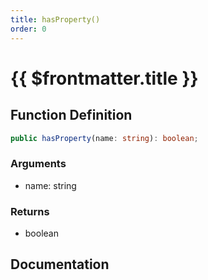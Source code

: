 ```yaml
---
title: hasProperty()
order: 0
---
```


# {{ $frontmatter.title }}

<!--@include: ./hasProperty_partial_header.md-->

## Function Definition

```ts
public hasProperty(name: string): boolean;
```

### Arguments

* name: string

### Returns

* boolean

## Documentation

<!--@include: ./hasProperty_partial_footer.md-->
